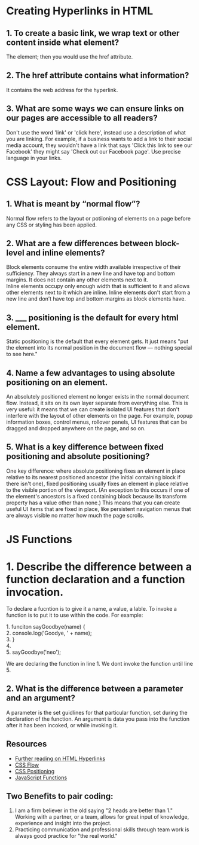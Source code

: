 # Creating Hyperlinks in HTML

## 1. To create a basic link, we wrap text or other content inside what element?
The <a> element; then you would use the href attribute. 

## 2. The href attribute contains what information?
It contains the web address for the hyperlink. 

## 3. What are some ways we can ensure links on our pages are accessible to all readers?
Don't use the word 'link' or 'click here', instead use a description of what you are linking. For example, if a business wants to add a link to their social media account, they wouldn't have a link that says 'Click this link to see our Facebook' they might say 'Check out our Facebook page'. Use precise language in your links. 


# CSS Layout: Flow and Positioning

## 1. What is meant by “normal flow”?
Normal flow refers to the layout or potiioning of elements on a page before any CSS or styling has been applied. 

## 2. What are a few differences between block-level and inline elements?
Block elements consume the entire width available irrespective of their sufficiency. They always start in a new line and have top and bottom margins. It does not contain any other elements next to it. <br>
Inline elements occupy only enough width that is sufficient to it and allows other elements next to it which are inline. Inline elements don’t start from a new line and don’t have top and bottom margins as block elements have. 


## 3. ___ positioning is the default for every html element.
Static positioning is the default that every element gets. It just means "put the element into its normal position in the document flow — nothing special to see here."

## 4. Name a few advantages to using absolute positioning on an element.
An absolutely positioned element no longer exists in the normal document flow. Instead, it sits on its own layer separate from everything else. This is very useful: it means that we can create isolated UI features that don't interfere with the layout of other elements on the page. For example, popup information boxes, control menus, rollover panels, UI features that can be dragged and dropped anywhere on the page, and so on.

## 5. What is a key difference between fixed positioning and absolute positioning?
One key difference: where absolute positioning fixes an element in place relative to its nearest positioned ancestor (the initial containing block if there isn't one), fixed positioning usually fixes an element in place relative to the visible portion of the viewport. (An exception to this occurs if one of the element's ancestors is a fixed containing block because its transform property has a value other than none.) This means that you can create useful UI items that are fixed in place, like persistent navigation menus that are always visible no matter how much the page scrolls.

# JS Functions

# 1. Describe the difference between a function declaration and a function invocation.
To declare a fucntion is to give it a name, a value, a lable. To invoke a function is to put it to use within the code. For example: <br>

<p>1. funciton sayGoodbye(name) { <br>
2.    console.log('Goodye, ' + name); <br>
3. } <br>
4. <br>
5. sayGoodbye('neo'); </p>

We are declaring the function in line 1. We dont invoke the function until line 5. 

## 2. What is the difference between a parameter and an argument?
A parameter is the set guidlines for that particular function, set during the declaration of the function. An argument is data you pass into the function after it has been incoked, or while invoking it. 

## Resources

- [Further reading on HTML Hyperlinks](https://developer.mozilla.org/en-US/docs/Learn/HTML/Introduction_to_HTML/Creating_hyperlinks#a_quick_primer_on_urls_and_paths) <br>
- [CSS Flow](https://developer.mozilla.org/en-US/docs/Learn/CSS/CSS_layout/Normal_Flow) <br>
- [CSS Positioning](https://developer.mozilla.org/en-US/docs/Learn/CSS/CSS_layout/Positioning) <br>
- [JavaScript Functions](https://developer.mozilla.org/en-US/docs/Learn/JavaScript/Building_blocks/Functions)

## Two Benefits to pair coding:
1. I am a firm believer in the old saying "2 heads are better than 1." Working with a partner, or a team, allows for great input of knowledge, experience and insight into the project. 
2. Practicing communication and professional skills through team work is always good practice for "the real world."
